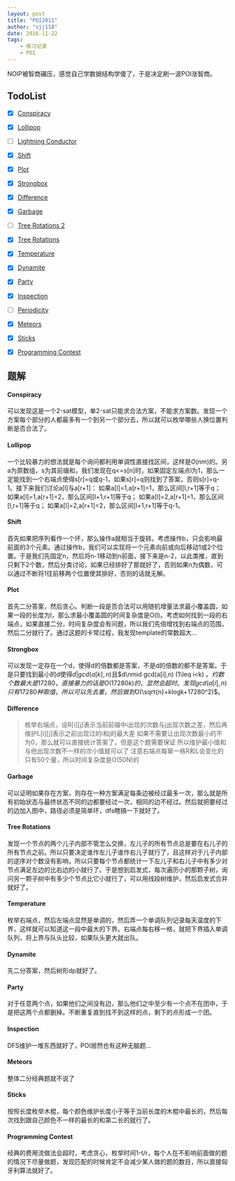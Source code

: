 ```yaml
---
layout: post
title: "POI2011"
author: "sjj118"
date: 2016-11-22
tags:
    - 练习记录
    - POI
---
```


NOIP被智商碾压，感觉自己学数据结构学傻了，于是决定刷一波POI涨智商。

## TodoList

- [x] [Conspiracy][]
- [x] [Lollipop][]
- [ ] [Lightning Conductor][]
- [x] [Shift][]
- [x] [Plot][]
- [x] [Strongbox][]
- [x] [Difference][]
- [x] [Garbage][]
- [ ] [Tree Rotations 2][]
- [x] [Tree Rotations][]
- [x] [Temperature][]
- [x] [Dynamite][]
- [x] [Party][]
- [x] [Inspection][]
- [ ] [Periodicity][]
- [x] [Meteors][]
- [x] [Sticks][]
- [x] [Programming Contest][]


[Conspiracy]: http://main.edu.pl/en/archive/oi/18/kon
[Lollipop]: http://main.edu.pl/en/archive/oi/18/liz
[Lightning Conductor]: http://main.edu.pl/en/archive/oi/18/pio
[Shift]: http://main.edu.pl/en/archive/oi/18/prz
[Plot]: http://main.edu.pl/en/archive/oi/18/wyk
[Strongbox]: http://main.edu.pl/en/archive/oi/18/sej
[Difference]: http://main.edu.pl/en/archive/oi/18/roz
[Garbage]: http://main.edu.pl/en/archive/oi/18/smi
[Tree Rotations 2]: http://main.edu.pl/en/archive/oi/18/rod
[Tree Rotations]: http://main.edu.pl/en/archive/oi/18/rot
[Temperature]: http://main.edu.pl/en/archive/oi/18/tem
[Dynamite]: http://main.edu.pl/en/archive/oi/18/dyn
[Party]: http://main.edu.pl/en/archive/oi/18/imp
[Inspection]: http://main.edu.pl/en/archive/oi/18/ins
[Periodicity]: http://main.edu.pl/en/archive/oi/18/okr
[Meteors]: http://main.edu.pl/en/archive/oi/18/met
[Sticks]: http://main.edu.pl/en/archive/oi/18/pat
[Programming Contest]: http://main.edu.pl/en/archive/oi/18/pro

## 题解


#### Conspiracy
可以发现这是一个2-sat模型，单2-sat只能求合法方案，不能求方案数。发现一个方案每个部分的人都最多有一个到另一个部分去，所以就可以枚举哪些人换位置判断是否合法了。

#### Lollipop
一个比较暴力的想法就是每个询问都利用单调性直接找区间，这样是$O(nm)$的。另a为原数组，s为其前缀和，我们发现在q<=s[n]时，如果固定左端点l为1，那么一定能找到一个右端点使得s[r]=q或q-1，如果s[r]=q则找到了答案，否则s[r]=q-1。接下来我们讨论a[l]与a[r+1]：
如果a[l]=1,a[r+1]=1，那么区间[l,r+1]等于q；
如果a[l]=1,a[r+1]=2，那么区间[l+1,r+1]等于q；
如果a[l]=2,a[r+1]=1，那么区间[l,r+1]等于q；
如果a[l]=2,a[r+1]=2，那么区间[l+1,r+1]等于q-1。


#### Shift
首先如果把序列看作一个环，那么操作a就相当于旋转。考虑操作b，只会影响最前面的3个元素。通过操作b，我们可以实现将一个元素向前或向后移动1或2个位置。于是我们先固定n，然后将n-1移动到n前面，接下来是n-2，以此类推，直到只剩下2个数，然后分类讨论，如果已经排好了那就好了，否则如果n为偶数，可以通过不断将1往前移两个位置使其排好，否则的话就无解。

#### Plot
首先二分答案，然后贪心。判断一段是否合法可以用随机增量法求最小覆盖圆，如果一段的长度为l，那么求最小覆盖圆的时间复杂度是O(l)。考虑如何找到一段的右端点，如果直接二分，时间复杂度会有问题，所以我们先倍增找到右端点的范围，然后二分就行了。通过这题的卡常过程，我发现template的常数超大...

#### Strongbox

可以发现一定存在一个d，使得d的倍数都是答案，不是d的倍数的都不是答案。于是只要找到最小的d使得$d|gcd(a[k],n)$且$d\nmid gcd(a[i],n) (1\leq i<k) $。约数个数最大是17280，直接暴力的话是O(17280k)的，显然会超时。发现gcd(a[i],n)只有17280种取值，所以可以先去重，然后做到$O(\sqrt{n}+klogk+17280^2)$。

#### Difference

> 枚举右端点，设R[i][j]表示当前前缀中i出现的次数与j出现次数之差，然后再维护L[i][j]表示之前出现过的i和j的最大差
> 如果不需要让出现次数最小的不为0，那么就可以直接统计答案了，但是这个题需要保证
> 所以维护最小值和与他出现次数不一样的次小值就可以了
> 注意右端点每窜一格R和L会变化的只有50个量，所以时间复杂度是O(50N)的

#### Garbage
可以证明如果存在方案，则存在一种方案满足每条边被经过最多一次，那么就是所有初始状态与最终状态不同的边都要经过一次，相同的边不经过。然后就把要经过的边加入图中，路径必须是简单环，dfs瞎搞一下就好了。

#### Tree Rotations
发现一个节点的两个儿子内部不管怎么交换，左儿子的所有节点总是要在右儿子的所有节点之前。所以只要决定谁作左儿子谁作右儿子就行了，且这样对于儿子内部的逆序对个数没有影响，所以只要每个节点都统计一下左儿子和右儿子中有多少对节点满足左边的比右边的小就行了。于是想到启发式，每次遍历小的那颗子树，询问另一颗子树中有多少个节点比它小就行了，可以用线段树维护，然后启发式合并就好了。

#### Temperature
枚举右端点，然后左端点显然是单调的，然后弄一个单调队列记录每天温度的下界，这样就可以知道这一段中最大的下界。右端点每右移一格，就把下界插入单调队列，将上界与队头比较，如果队头更大就出队。

#### Dynamite
先二分答案，然后树形dp就好了。

#### Party
对于任意两个点，如果他们之间没有边，那么他们之中至少有一个点不在团中，于是把这两个点都删掉。不断重复直到找不到这样的点，剩下的点形成一个团。

#### Inspection
DFS维护一堆东西就好了，POI居然也有这种无脑题...

#### Meteors
整体二分经典题就不说了

#### Sticks
按照长度枚举木棍，每个颜色维护长度小于等于当前长度的木棍中最长的，然后每次找到跟自己颜色不一样的最长的和第二长的就行了。

#### Programming Contest
经典的费用流做法会超时，考虑贪心，枚举时间1-t/r，每个人在不影响前面做的题的情况下尽量做题，发现匹配的时候肯定不会减少某人做的题的数目，所以直接匈牙利算法就好了。
